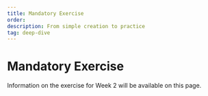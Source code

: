 ```yaml
---
title: Mandatory Exercise
order:
description: From simple creation to practice
tag: deep-dive
---
```


# Mandatory Exercise

Information on the exercise for Week 2 will be available on this page.

<!--
INCLUDE LATER:
PART OF THE TITLE - Create an Object

You are about to perform a small, simple exercise on Hackerrank, to confirm your attendance so far and check you're paying attention! 
-->

<!-- Before you [try](TODO), here is a summary of what you will be asked to do. -->

<!--
INCLUDE LATER:

## The problem description

The following repository was created with Ignite CLI v0.21.2 and the command:

```sh
$ ignite scaffold chain github.com/b9lab/cosmos-academy-exercise-simple
```

Because of the limitations we have with Hackerrank, we do not use Ignite v0.17.3 mentioned in the course content. Anyway, because of the simple nature of this exercise, you should notice minimal differences and not face any extra obstacle.

**The idea is that this blockchain will back a future metaverse**. The blockchain will account for anything of value in it.

## Hidden files

There are hidden files that:

1. Declare and implement a `WorldParams2` type.
2. Test this type against a future type which **you** have to create.

## Student actions

Your goal is to run an Ignite command to create a new Protobuf type that follows this description:

1. Its name is `WorldParams`.
2. It has exactly 3 parameters, in exactly this order, with the Protobuf indices going from `1` to `3` respectively:
   1. A `string` for the world's `name`.
   2. A `uint` for the world's `gravity`.
   3. A `uint` for the world's `landSupply`.
3. It is unique in the blockchain store. At what key it is stored does not matter, but you should keep the naming conventions of keeper functions chosen by Ignite.
4. It should not have any associated messages.

<HighlightBox type="warn">

Do **not** create any object named `WorldParams2` or try to _fix_ something that you believe is broken with `WorldParams2`.

</HighlightBox>

## How your work is tested

A hidden test file will check that your output is properly named and prepared. Based on that:

* If you have a compilation error, it means you have named elements wrongly.
* If the test fails, you have numbered things wrongly in Protobuf, or you have messages for `WorldParams`.

## How you can prepare

To assist you getting a feel of what it looks like behind the Hackerrank wall, we have put this small [public repository](https://github.com/b9lab/ida-exercise-week-2-student-repo) at the branch `public-student` that contains what you will see minus the hidden files.

It will fail to compile because it is missing `WorldParams2`, a hidden file. Of course, this `WorldParams2` is strictly identical to the `WorldParams` we ask you to create. So you can practice:

* Either by removing the files that do not compile.
* Or by creating this `WorldParams2` as a copy of your `WorldParams`.

## When you are ready

Please submit your exercise via the following link: [HackerRank week 2 exercise submission](https://hr.gs/ida-p1-exercise-week-2).

**Please make sure to submit your exercise till Monday 30th 23:59 UTC.**

--> 